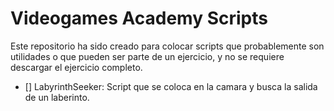 # Videogames Academy Scripts

Este repositorio ha sido creado para colocar scripts que probablemente son utilidades o que pueden ser parte de un ejercicio, y no se requiere descargar el ejercicio completo.

- [] LabyrinthSeeker: Script que se coloca en la camara y busca la salida de un laberinto. 

